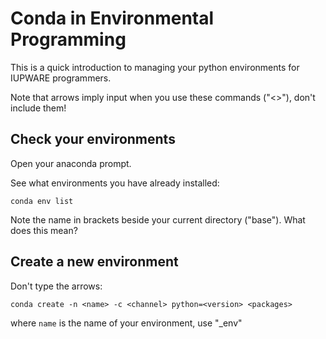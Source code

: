 # Conda in Environmental Programming
This is a quick introduction to managing your python environments for IUPWARE programmers. 

Note that arrows imply input when you use these commands ("<>"), don't include them!

## Check your environments

Open your anaconda prompt.

See what environments you have already installed:
```
conda env list
```

Note the name in brackets beside your current directory ("base"). What does this mean?

## Create a new environment

Don't type the arrows:
```
conda create -n <name> -c <channel> python=<version> <packages>
```
where
  ```name``` is the name of your environment, use "<yourfirstname>_env"

